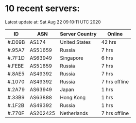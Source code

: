 # 10 recent servers:

Latest update at: Sat Aug 22 09:10:11 UTC 2020

| ID | ASN | Server Country | Online |
| -- | --- | -------------- | ------ |
| #.D09B | AS174 | United States | 42 hrs |
| #.95A7 | AS51659 | Russia | 7 hrs |
| #.7F1D | AS63949 | Singapore | 6 hrs |
| #.FEBE | AS51659 | Russia | 7 hrs |
| #.8AE5 | AS49392 | Russia | 7 hrs |
| #.1070 | AS49392 | Russia | 7 hrs offline |
| #.2A79 | AS63949 | Japan | 1 hrs |
| #.33B9 | AS63888 | Hong Kong | 1 hrs |
| #.1F2B | AS49392 | Russia | 1 hrs |
| #.770F | AS202425 | Netherlands | 7 hrs offline |

